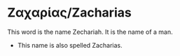 # Ζαχαρίας/Zacharias

This word is the name Zechariah. It is the name of a man.

* This name is also spelled Zacharias.
